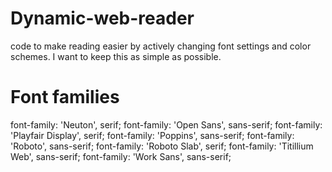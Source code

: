 # Dynamic-web-reader
code to make reading easier by actively changing font settings and color schemes. I want to keep this as simple as possible.
# Font families
font-family: 'Neuton', serif;
font-family: 'Open Sans', sans-serif;
font-family: 'Playfair Display', serif;
font-family: 'Poppins', sans-serif;
font-family: 'Roboto', sans-serif;
font-family: 'Roboto Slab', serif;
font-family: 'Titillium Web', sans-serif;
font-family: 'Work Sans', sans-serif;

